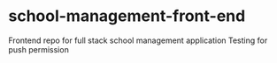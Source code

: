 # school-management-front-end
Frontend repo for full stack school management application 
Testing for push permission 
